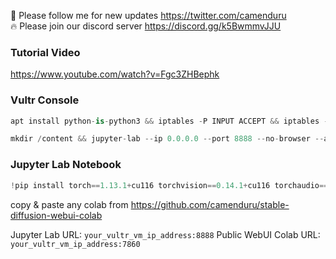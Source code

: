 🐣 Please follow me for new updates https://twitter.com/camenduru <br />
🔥 Please join our discord server https://discord.gg/k5BwmmvJJU

### Tutorial Video
https://www.youtube.com/watch?v=Fgc3ZHBephk

### Vultr Console
```py
apt install python-is-python3 && iptables -P INPUT ACCEPT && iptables -P FORWARD ACCEPT && iptables -P OUTPUT ACCEPT && pip install jupyterlab && tmux
```

```py
mkdir /content && jupyter-lab --ip 0.0.0.0 --port 8888 --no-browser --allow-root --NotebookApp.token='' --NotebookApp.password='' --NotebookApp.tornado_settings="{'headers': {'Content-Security-Policy': 'frame-ancestors *'}}" --NotebookApp.cookie_options="{'SameSite': 'None', 'Secure': True}" --NotebookApp.disable_check_xsrf=True --notebook-dir=/content
```

### Jupyter Lab Notebook

```py
!pip install torch==1.13.1+cu116 torchvision==0.14.1+cu116 torchaudio==0.13.1 --extra-index-url https://download.pytorch.org/whl/cu116
```

copy & paste any colab from https://github.com/camenduru/stable-diffusion-webui-colab

Jupyter Lab URL: `your_vultr_vm_ip_address:8888`
Public WebUI Colab URL: `your_vultr_vm_ip_address:7860`
